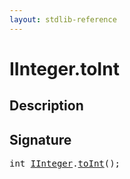 ```yaml
---
layout: stdlib-reference
---
```


# IInteger\.toInt

## Description





## Signature 

<pre>
<span class="code_keyword">int</span> <a href="/stdlib-reference/interfaces/iinteger-01/index" class="code_type">IInteger</a>.<a href="/stdlib-reference/interfaces/iinteger-01/toint-2">toInt</a>();

</pre>

